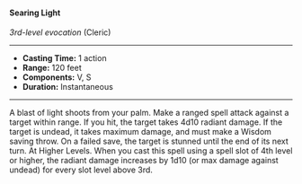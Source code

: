 #### Searing Light
*3rd-level evocation* (Cleric)
___
- **Casting Time:** 1 action
- **Range:** 120 feet
- **Components:** V, S
- **Duration:** Instantaneous
---
A blast of light shoots from your palm. Make a
ranged spell attack against a target within range. If
you hit, the target takes 4d10 radiant damage. If the
target is undead, it takes maximum damage, and
must make a Wisdom saving throw. On a failed
save, the target is stunned until the end of its next
turn.
At Higher Levels.  When you cast this spell using
a spell slot of 4th level or higher, the radiant
damage increases by 1d10 (or max damage against
undead) for every slot level above 3rd.
